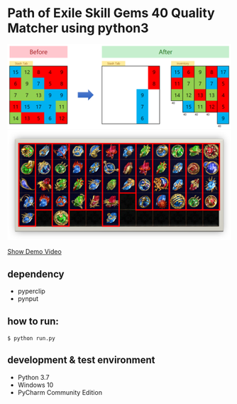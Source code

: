 # Path of Exile Skill Gems 40 Quality Matcher using python3 

![fig1](fig1.png)
![fig2](fig2.png)

[Show Demo Video](https://www.youtube.com/watch?v=X7INMegHK6o)

## dependency
* pyperclip
* pynput

## how to run:
```
$ python run.py
```

## development & test environment
* Python 3.7
* Windows 10
* PyCharm Community Edition

